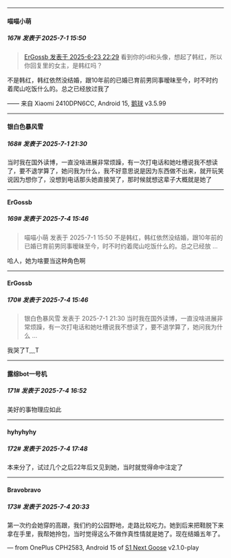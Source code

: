 ﻿
*****

####  喵喵小萌  
##### 167#       发表于 2025-7-1 15:50

<blockquote><a href="httphttps://stage1st.com/2b/forum.php?mod=redirect&amp;goto=findpost&amp;pid=67988071&amp;ptid=2254333" target="_blank">ErGossb 发表于 2025-6-23 22:29</a>
看到你的id和头像，想起了韩红，所以你回复里的女主，是韩红吗？</blockquote>
不是韩红，韩红依然没结婚，跟10年前的已婚已育前男同事暧昧至今，时不时约着爬山吃饭什么的。总之已经放过我了

—— 来自 Xiaomi 2410DPN6CC, Android 15, [鹅球](https://www.pgyer.com/GcUxKd4w) v3.5.99


*****

####  银白色暴风雪  
##### 168#       发表于 2025-7-1 21:30

当时我在国外读博，一直没啥进展非常烦躁，有一次打电话和她吐槽说我不想读了，要不退学算了，她问我为什么，我不好意思说是因为东西做不出来，就开玩笑说因为想你了，没想到电话那头她直接哭了，那时候就想这辈子大概就是她了


*****

####  ErGossb  
##### 169#       发表于 2025-7-4 15:46

<blockquote>喵喵小萌 发表于 2025-7-1 15:50
不是韩红，韩红依然没结婚，跟10年前的已婚已育前男同事暧昧至今，时不时约着爬山吃饭什么的。总之已经放 ...</blockquote>
哈人，她为啥要当这种角色啊

*****

####  ErGossb  
##### 170#       发表于 2025-7-4 15:46

<blockquote>银白色暴风雪 发表于 2025-7-1 21:30
当时我在国外读博，一直没啥进展非常烦躁，有一次打电话和她吐槽说我不想读了，要不退学算了，她问我为什么 ...</blockquote>
我哭了T﹏T


*****

####  露综bot一号机  
##### 171#       发表于 2025-7-4 16:52

美好的事物理应如此


*****

####  hyhyhyhy  
##### 172#       发表于 2025-7-4 17:48

本来分了，试过几个之后22年后又见到她，当时就觉得命中注定了


*****

####  Bravobravo  
##### 173#       发表于 2025-7-4 20:33

第一次约会她穿的高跟，我们约的公园野地，走路比较吃力。她到后来把鞋脱下来拿在手里，我帮她拎包，当时觉得这么不做作真性情就是她了。现在结婚五年了。

— from OnePlus CPH2583, Android 15 of [S1 Next Goose](https://pan.baidu.com/s/1mi43uRm) v2.1.0-play

